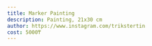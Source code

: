 ```yaml
---
title: Marker Painting
description: Painting, 21х30 cm
author: https://www.instagram.com/trikstertin
cost: 5000₸
---
```

